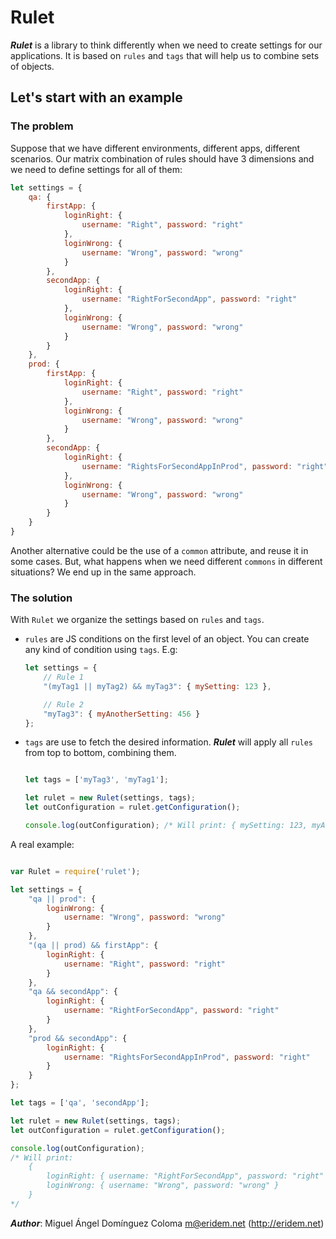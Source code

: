 # Rulet

***Rulet*** is a library to think differently when we need to create settings for our applications. It is based on ```rules``` and ```tags``` that will help us to combine sets of objects.

## Let's start with an example

### The problem

Suppose that we have different environments, different apps, different scenarios. Our matrix combination of rules should have 3 dimensions and we need to define settings for all of them:

```javascript
let settings = {
    qa: {
        firstApp: {
            loginRight: {
                username: "Right", password: "right"
            },
            loginWrong: {
                username: "Wrong", password: "wrong"
            }
        },
        secondApp: {
            loginRight: {
                username: "RightForSecondApp", password: "right"
            },
            loginWrong: {
                username: "Wrong", password: "wrong"
            }
        }
    },
    prod: {
        firstApp: {
            loginRight: {
                username: "Right", password: "right"
            },
            loginWrong: {
                username: "Wrong", password: "wrong"
            }
        },
        secondApp: {
            loginRight: {
                username: "RightsForSecondAppInProd", password: "right"
            },
            loginWrong: {
                username: "Wrong", password: "wrong"
            }
        }
    }
}
```

Another alternative could be the use of a ```common``` attribute, and reuse it in some cases. But, what happens when we need different ```commons``` in different situations? We end up in the same approach.

### The solution

With ```Rulet``` we organize the settings based on ```rules``` and ```tags```.

- ```rules``` are JS conditions on the first level of an object. You can create any kind of condition using ```tags```. E.g:

  ```javascript
  let settings = {
      // Rule 1
      "(myTag1 || myTag2) && myTag3": { mySetting: 123 },

      // Rule 2
      "myTag3": { myAnotherSetting: 456 }
  };

- ```tags``` are use to fetch the desired information. ***Rulet*** will apply all ```rules``` from top to bottom, combining them.

    ```javascript

    let tags = ['myTag3', 'myTag1'];

    let rulet = new Rulet(settings, tags);
    let outConfiguration = rulet.getConfiguration();

    console.log(outConfiguration); /* Will print: { mySetting: 123, myAnotherSetting: 456 } */
    ```

A real example:

```javascript

var Rulet = require('rulet');

let settings = {
    "qa || prod": {
        loginWrong: {
            username: "Wrong", password: "wrong"
        }
    },
    "(qa || prod) && firstApp": {
        loginRight: {
            username: "Right", password: "right"
        }
    },
    "qa && secondApp": {
        loginRight: {
            username: "RightForSecondApp", password: "right"
        }
    },
    "prod && secondApp": {
        loginRight: {
            username: "RightsForSecondAppInProd", password: "right"
        }
    }
};

let tags = ['qa', 'secondApp'];

let rulet = new Rulet(settings, tags);
let outConfiguration = rulet.getConfiguration();

console.log(outConfiguration);
/* Will print:
    {
        loginRight: { username: "RightForSecondApp", password: "right" },
        loginWrong: { username: "Wrong", password: "wrong" }
    }
*/

```

***Author***: Miguel Ángel Domínguez Coloma <m@eridem.net> (<http://eridem.net>)